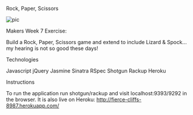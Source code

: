 Rock, Paper, Scissors

<!-- ![pic](https://raw.github.com/shelleyhope/rockpaperscissors/master/screenshot.png) -->
![pic](.screenshot.png " ")

Makers Week 7 Exercise:

Build a Rock, Paper, Scissors game and extend to include Lizard & Spock... my hearing is not so good these days!

Technologies

Javascript
jQuery
Jasmine
Sinatra
RSpec
Shotgun
Rackup
Heroku


Instructions

To run the application run shotgun/rackup and visit localhost:9393/9292 in the browser. It is also live on Heroku: http://fierce-cliffs-8987.herokuapp.com/